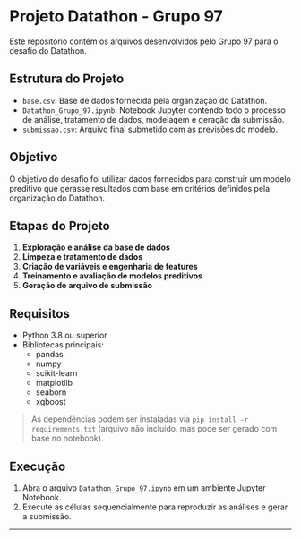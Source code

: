 # Projeto Datathon - Grupo 97

Este repositório contém os arquivos desenvolvidos pelo Grupo 97 para o desafio do Datathon.

## Estrutura do Projeto

- `base.csv`: Base de dados fornecida pela organização do Datathon.
- `Datathon_Grupo_97.ipynb`: Notebook Jupyter contendo todo o processo de análise, tratamento de dados, modelagem e geração da submissão.
- `submissao.csv`: Arquivo final submetido com as previsões do modelo.

## Objetivo

O objetivo do desafio foi utilizar dados fornecidos para construir um modelo preditivo que gerasse resultados com base em critérios definidos pela organização do Datathon.

## Etapas do Projeto

1. **Exploração e análise da base de dados**
2. **Limpeza e tratamento de dados**
3. **Criação de variáveis e engenharia de features**
4. **Treinamento e avaliação de modelos preditivos**
5. **Geração do arquivo de submissão**

## Requisitos

- Python 3.8 ou superior
- Bibliotecas principais:
  - pandas
  - numpy
  - scikit-learn
  - matplotlib
  - seaborn
  - xgboost

> As dependências podem ser instaladas via `pip install -r requirements.txt` (arquivo não incluído, mas pode ser gerado com base no notebook).

## Execução

1. Abra o arquivo `Datathon_Grupo_97.ipynb` em um ambiente Jupyter Notebook.
2. Execute as células sequencialmente para reproduzir as análises e gerar a submissão.

---

